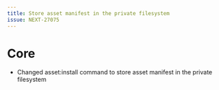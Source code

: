 ```yaml
---
title: Store asset manifest in the private filesystem
issue: NEXT-27075
---
```

# Core
* Changed asset:install command to store asset manifest in the private filesystem